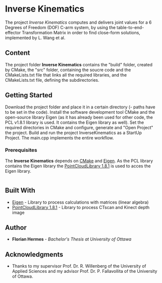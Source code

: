 # Inverse Kinematics

The project *Inverse Kinematics* computes and delivers joint values for a 6 Degrees of Freedom (DOF) C-arm system, by using the table-to-end-effector Transformation Matrix in order to find close-form solutions, implemented by L. Wang et al.



## Content

The project folder **Inverse Kinematics** contains the "build" folder, created by CMake, the "src" folder, containing the soucre code and the CMakeLists.txt file that links all the required libraries, and the CMakeLists.txt file, defining the subdirectories.





## Getting Started



Download the project folder and place it in a certain directory (- paths have to be set in the code). Install the software development tool CMake and the open-source library Eigen (as it has already been used for other code, the PCL v1.8.1 library is used. It contains the Eigen library as well).
Set the required directories in CMake and configure, generate and "Open Project" the project. Build and run the project InverseKinematics as a StartUp Project. The main.cpp implements the entire workflow.



### Prerequisites

The **Inverse Kinematics** depends on [CMake](https://cmake.org/) and [Eigen](http://eigen.tuxfamily.org/index.php?title=Main_Page). As the PCL library contains the Eigen library the [PointCloudLibrary 1.8.1](http://unanancyowen.com/en/pcl181/) is used to acces the Eigen library.

```How to install each library is explained on each website. Links are attached to the libraries above or below.
```







## Built With

* [Eigen](http://eigen.tuxfamily.org/index.php?title=Main_Page) - Library to process calculations with matrices (linear algebra)
* [PointCloudLibrary 1.8.1](http://unanancyowen.com/en/pcl181/) - Library to process CTscan and Kinect depth image







## Author



* **Florian Hermes** - *Bachelor's Thesis at University of Ottawa*







## Acknowledgments



* Thanks to my supervisor Prof. Dr. R. Willenberg of the University of Applied Sciences and my advisor Prof. Dr. P. Fallavollita of the University of Ottawa.